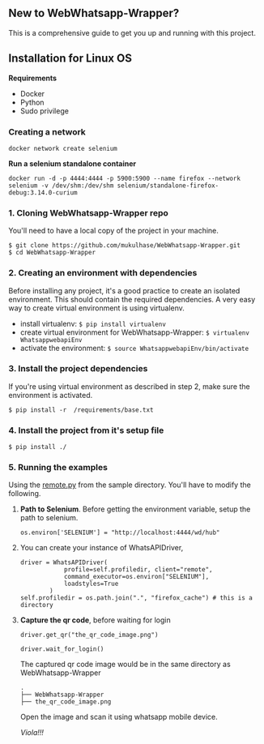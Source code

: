 ## New to WebWhatsapp-Wrapper?
This is a comprehensive guide to get you up and running with this project.

## Installation for Linux OS


**Requirements**
* Docker
* Python
* Sudo privilege 

### Creating a network

```
docker network create selenium
```

**Run a selenium standalone container**
```
docker run -d -p 4444:4444 -p 5900:5900 --name firefox --network selenium -v /dev/shm:/dev/shm selenium/standalone-firefox-debug:3.14.0-curium
```

### 1. Cloning WebWhatsapp-Wrapper repo

You'll need to have a local copy of the project in your machine.

```
$ git clone https://github.com/mukulhase/WebWhatsapp-Wrapper.git
$ cd WebWhatsapp-Wrapper
```


### 2. Creating an environment with dependencies

Before installing any project, it's a good practice to create an isolated environment. This should contain the required dependencies. A very easy way to create virtual environment is using virtualenv.

* install virtualenv: `$ pip install virtualenv`
* create virtual environment for WebWhatsapp-Wrapper: `$ virtualenv WhatsappwebapiEnv`
* activate the environment: `$ source WhatsappwebapiEnv/bin/activate`


### 3. Install the project dependencies

If you're using virtual environment as described in step 2, make sure the environment is activated.

```
$ pip install -r  /requirements/base.txt
```


### 4. Install the project from it's setup file

```
$ pip install ./
```


### 5. Running the examples

Using the [remote.py](/sample/remote.py) from the sample directory. You'll have to modify the following.

1. __Path to Selenium__.
    Before getting the environment variable, setup the path to selenium.


    ```
    os.environ['SELENIUM'] = "http://localhost:4444/wd/hub"
    ```

2. You can create your instance of WhatsAPIDriver, 
    ```
    driver = WhatsAPIDriver(
                profile=self.profiledir, client="remote",
                command_executor=os.environ["SELENIUM"],
                loadstyles=True
            )
    self.profiledir = os.path.join(".", "firefox_cache") # this is a directory
    ```

3. __Capture the qr code__, before waiting for login

    ```
    driver.get_qr("the_qr_code_image.png")

    driver.wait_for_login()
    ```

    The captured qr code image would be in the same directory as WebWhatsapp-Wrapper

    ```
    .
    ├── WebWhatsapp-Wrapper
    ├── the_qr_code_image.png
    ```

    Open the image and scan it using whatsapp mobile device.

    *Viola!!!*